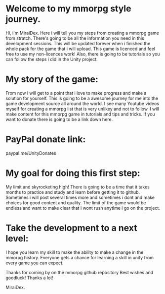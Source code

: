 # Welcome to my mmorpg style journey.


Hi, i'm MiraiDex.
Here i will tell you my steps from creating a mmorpg game from stratch.
There's going to be all the information you need in this development sessions.
This will be updated forever when i finished the whole pack for the game that i will upload.
This game is licenced and feel free to use my non-licences work!
Also, there is going to be tutorials so you can follow the steps i did in the Unity project.

# My story of the game:

From now i will get to a point that i love to make progress and make a solution for yourself.
This is going to be a awesome journey for me into the game development source all around the world.
I see many Youtube videos myself for creating a mmorpg list that is very unlikey and not to follow.
I will make content for this mmorpg game in tutorials and tips and tricks.
If you want to donate there is going to be a link down here.


# PayPal donate link:
paypal.me/UnityDonates

# My goal for doing this first step:

My limit and skyrocketing high!
There is going to be a time that it takes months to practice and study and learn before getting it to github.
Sometimes i will post several times more and sometimes i dont and make choices for good content and quality.
The limit of the game would be endless and want to make clear that i wont rush anytime i go on the project.

# Take the development to a next level:

I hope you learn my skill to make the ability to make a change in the mmorpg history.
Everyone gets a chance for learning a skill in unity from every game you can expect.

Thanks for coming by on the mmorpg github repository
Best wishes and goodluck!
Thanks a lot!

MiraiDex.
